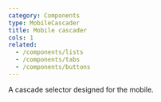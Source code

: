 ```yaml
---
category: Components
type: MobileCascader
title: Mobile cascader
cols: 1
related:
  - /components/lists
  - /components/tabs
  - /components/buttons
---
```


A cascade selector designed for the mobile.
